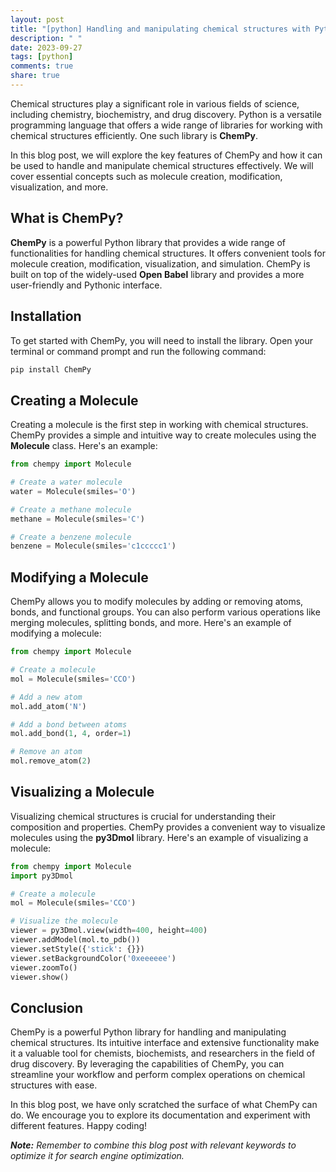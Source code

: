 ```yaml
---
layout: post
title: "[python] Handling and manipulating chemical structures with Python ChemPy"
description: " "
date: 2023-09-27
tags: [python]
comments: true
share: true
---
```


Chemical structures play a significant role in various fields of science, including chemistry, biochemistry, and drug discovery. Python is a versatile programming language that offers a wide range of libraries for working with chemical structures efficiently. One such library is **ChemPy**.

In this blog post, we will explore the key features of ChemPy and how it can be used to handle and manipulate chemical structures effectively. We will cover essential concepts such as molecule creation, modification, visualization, and more.

## What is ChemPy?

**ChemPy** is a powerful Python library that provides a wide range of functionalities for handling chemical structures. It offers convenient tools for molecule creation, modification, visualization, and simulation. ChemPy is built on top of the widely-used **Open Babel** library and provides a more user-friendly and Pythonic interface.

## Installation

To get started with ChemPy, you will need to install the library. Open your terminal or command prompt and run the following command:

```python
pip install ChemPy
```

## Creating a Molecule

Creating a molecule is the first step in working with chemical structures. ChemPy provides a simple and intuitive way to create molecules using the **Molecule** class. Here's an example:

```python
from chempy import Molecule

# Create a water molecule
water = Molecule(smiles='O')

# Create a methane molecule
methane = Molecule(smiles='C')

# Create a benzene molecule
benzene = Molecule(smiles='c1ccccc1')
```

## Modifying a Molecule

ChemPy allows you to modify molecules by adding or removing atoms, bonds, and functional groups. You can also perform various operations like merging molecules, splitting bonds, and more. Here's an example of modifying a molecule:

```python
from chempy import Molecule

# Create a molecule
mol = Molecule(smiles='CCO')

# Add a new atom
mol.add_atom('N')

# Add a bond between atoms
mol.add_bond(1, 4, order=1)

# Remove an atom
mol.remove_atom(2)
```

## Visualizing a Molecule

Visualizing chemical structures is crucial for understanding their composition and properties. ChemPy provides a convenient way to visualize molecules using the **py3Dmol** library. Here's an example of visualizing a molecule:

```python
from chempy import Molecule
import py3Dmol

# Create a molecule
mol = Molecule(smiles='CCO')

# Visualize the molecule
viewer = py3Dmol.view(width=400, height=400)
viewer.addModel(mol.to_pdb())
viewer.setStyle({'stick': {}})
viewer.setBackgroundColor('0xeeeeee')
viewer.zoomTo()
viewer.show()
```

## Conclusion

ChemPy is a powerful Python library for handling and manipulating chemical structures. Its intuitive interface and extensive functionality make it a valuable tool for chemists, biochemists, and researchers in the field of drug discovery. By leveraging the capabilities of ChemPy, you can streamline your workflow and perform complex operations on chemical structures with ease.

In this blog post, we have only scratched the surface of what ChemPy can do. We encourage you to explore its documentation and experiment with different features. Happy coding!

_**Note:** Remember to combine this blog post with relevant keywords to optimize it for search engine optimization._